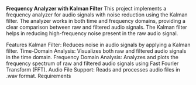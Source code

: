 **Frequency Analyzer with Kalman Filter**
This project implements a frequency analyzer for audio signals with noise reduction using the Kalman filter. The analyzer works in both time and frequency domains, providing a clear comparison between raw and filtered audio signals. The Kalman filter helps in reducing high-frequency noise present in the raw audio signal.

Features
Kalman Filter: Reduces noise in audio signals by applying a Kalman filter.
Time-Domain Analysis: Visualizes both raw and filtered audio signals in the time domain.
Frequency Domain Analysis: Analyzes and plots the frequency spectrum of raw and filtered audio signals using Fast Fourier Transform (FFT).
Audio File Support: Reads and processes audio files in .wav format.
Requirements
